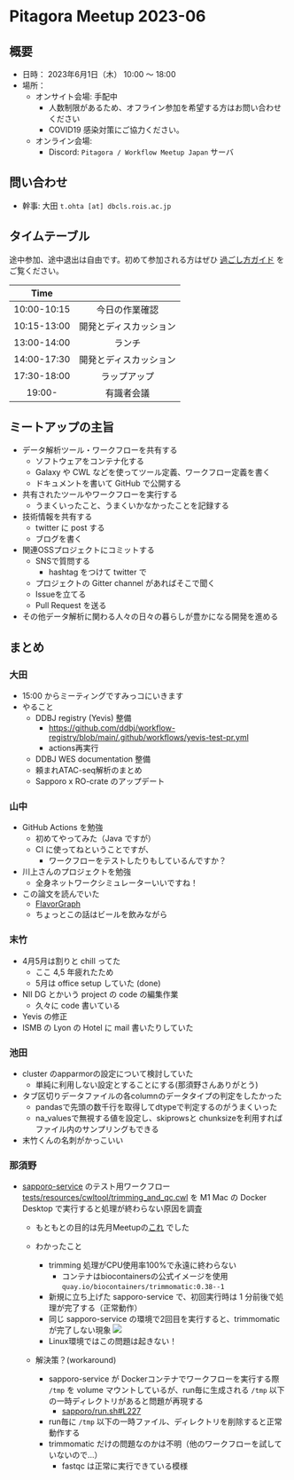 # Pitagora Meetup 2023-06

## 概要

- 日時： 2023年6月1日（木） 10:00 〜 18:00
- 場所：
  - オンサイト会場: 手配中
    - 人数制限があるため、オフライン参加を希望する方はお問い合わせください
    - COVID19 感染対策にご協力ください。
  - オンライン会場:
    - Discord: `Pitagora / Workflow Meetup Japan` サーバ

## 問い合わせ

- 幹事: 大田 `t.ohta [at] dbcls.rois.ac.jp`

## タイムテーブル

途中参加、途中退出は自由です。初めて参加される方はぜひ [過ごし方ガイド](/events/meetup/whatis) をご覧ください。

|Time||
|:---:|:---:|
|10:00-10:15|今日の作業確認|
|10:15-13:00|開発とディスカッション|
|13:00-14:00|ランチ|
|14:00-17:30|開発とディスカッション|
|17:30-18:00|ラップアップ|
|19:00-|有識者会議|

## ミートアップの主旨

-   データ解析ツール・ワークフローを共有する
    -   ソフトウェアをコンテナ化する
    -   Galaxy や CWL などを使ってツール定義、ワークフロー定義を書く
    -   ドキュメントを書いて GitHub で公開する
-   共有されたツールやワークフローを実行する
    -   うまくいったこと、うまくいかなかったことを記録する
-   技術情報を共有する
    -   twitter に post する
    -   ブログを書く
-   関連OSSプロジェクトにコミットする
    -   SNSで質問する
        -   hashtag をつけて twitter で
    -   プロジェクトの Gitter channel があればそこで聞く
    -   Issueを立てる
    -   Pull Request を送る
-   その他データ解析に関わる人々の日々の暮らしが豊かになる開発を進める

## まとめ

### 大田

- 15:00 からミーティングですみっコにいきます
- やること
  - DDBJ registry (Yevis) 整備
    - https://github.com/ddbj/workflow-registry/blob/main/.github/workflows/yevis-test-pr.yml
    - actions再実行
  - DDBJ WES documentation 整備
  - 頼まれATAC-seq解析のまとめ
  - Sapporo x RO-crate のアップデート

### 山中

- GitHub Actions を勉強
    - 初めてやってみた（Java ですが）
    - CI に使ってねということですが、
        - ワークフローをテストしたりもしているんですか？
- 川上さんのプロジェクトを勉強
    - 全身ネットワークシミュレーターいいですね！
- この論文を読んでいた
    - [FlavorGraph](https://www.nature.com/articles/s41598-020-79422-8)
    - ちょっとこの話はビールを飲みながら

### 末竹

- 4月5月は割りと chill ってた
    - ここ 4,5 年疲れたため
    - 5月は office setup していた (done)
- NII DG とかいう project の code の編集作業
    - 久々に code 書いている
- Yevis の修正
- ISMB の Lyon の Hotel に mail 書いたりしていた

### 池田

- cluster のapparmorの設定について検討していた
    - 単純に利用しない設定とすることにする(那須野さんありがとう)
- タブ区切りデータファイルの各columnのデータタイプの判定をしたかった
    - pandasで先頭の数千行を取得してdtypeで判定するのがうまくいった
    - na_valuesで無視する値を設定し、skiprowsと chunksizeを利用すればファイル内のサンプリングもできる
- 末竹くんの名刺がかっこいい


### 那須野

- [sapporo-service](https://github.com/sapporo-wes/sapporo-service) のテスト用ワークフロー [tests/resources/cwltool/trimming_and_qc.cwl](https://github.com/sapporo-wes/sapporo-service/blob/main/tests/resources/cwltool/trimming_and_qc.cwl) を M1 Mac の Docker Desktop で実行すると処理が終わらない原因を調査
  - もともとの目的は先月Meetupの[これ](https://hackmd.io/Ro3mh2fkSeql6jxaA_RUDA#%E9%82%A3%E9%A0%88%E9%87%8E) でした
  - わかったこと
    - trimming 処理がCPU使用率100%で永遠に終わらない
      - コンテナはbiocontainersの公式イメージを使用
        `quay.io/biocontainers/trimmomatic:0.38--1`
    - 新規に立ち上げた sapporo-service で、初回実行時は 1 分前後で処理が完了する（正常動作）
    - 同じ sapporo-service の環境で2回目を実行すると、trimmomatic が完了しない現象
![](https://hackmd.io/_uploads/rJLgjpHUn.png)
    - Linux環境ではこの問題は起きない！

  - 解決策？(workaround)
    - sapporo-service が Dockerコンテナでワークフローを実行する際 `/tmp` を volume マウントしているが、run毎に生成される `/tmp` 以下の一時ディレクトリがあると問題が再現する
        - [sapporo/run.sh#L227](https://github.com/sapporo-wes/sapporo-service/blob/main/sapporo/run.sh#L227)
    - run毎に `/tmp` 以下の一時ファイル、ディレクトリを削除すると正常動作する
    - trimmomatic だけの問題なのかは不明（他のワークフローを試していないので…）
        - fastqc は正常に実行できている模様
